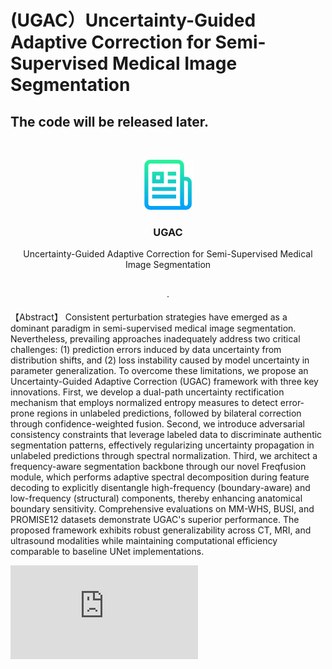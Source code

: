 
# (UGAC）Uncertainty-Guided Adaptive Correction for Semi-Supervised Medical Image Segmentation
## The code will be released later.

<!-- PROJECT SHIELDS -->

<!-- PROJECT LOGO -->
<br />

<p align="center">
  <a href="https://github.com/SIGMACX/UGAC">
    <img src="logo.png" alt="Logo" width="80" height="80">
  </a>

  <h3 align="center">UGAC</h3>
  <p align="center">
    Uncertainty-Guided Adaptive Correction for Semi-Supervised Medical Image Segmentation
    <br />
<!--     <a href=""><strong>EXPLORE THE DOCUMENTATION FOR THIS PROJECT »</strong></a> -->
    <br />
    <br />
<!--     <a href="https://github.com/shaojintian/Best_README_template">查看Demo</a> -->
    ·
<!--     <a href="https://github.com/shaojintian/Best_README_template/issues">报告Bug</a>
    ·
    <a href="https://github.com/shaojintian/Best_README_template/issues">提出新特性</a> -->
  </p>

</p>

【Abstract】
Consistent perturbation strategies have emerged as a dominant paradigm in semi-supervised medical image segmentation. Nevertheless, prevailing approaches inadequately address two critical challenges: (1) prediction errors induced by data uncertainty from distribution shifts, and (2) loss instability caused by model uncertainty in parameter generalization. To overcome these limitations, we propose an Uncertainty-Guided Adaptive Correction (UGAC) framework with three key innovations. First, we develop a dual-path uncertainty rectification mechanism that employs normalized entropy measures to detect error-prone regions in unlabeled predictions, followed by bilateral correction through confidence-weighted fusion. Second, we introduce adversarial consistency constraints that leverage labeled data to discriminate authentic segmentation patterns, effectively regularizing uncertainty propagation in unlabeled predictions through spectral normalization. Third, we architect a frequency-aware segmentation backbone through our novel Freqfusion module, which performs adaptive spectral decomposition during feature decoding to explicitly disentangle high-frequency (boundary-aware) and low-frequency (structural) components, thereby enhancing anatomical boundary sensitivity. Comprehensive evaluations on MM-WHS, BUSI, and PROMISE12 datasets demonstrate UGAC's superior performance. The proposed framework exhibits robust generalizability across CT, MRI, and ultrasound modalities while maintaining computational efficiency comparable to baseline UNet implementations.
 
![image](https://github.com/SIGMACX/UGAC/blob/main/fig_UGAC_main_7.pdf)

<!-- links -->
[your-project-path]:shaojintian/Best_README_template
[contributors-shield]: https://img.shields.io/github/contributors/shaojintian/Best_README_template.svg?style=flat-square
[contributors-url]: https://github.com/shaojintian/Best_README_template/graphs/contributors
[forks-shield]: https://img.shields.io/github/forks/shaojintian/Best_README_template.svg?style=flat-square
[forks-url]: https://github.com/shaojintian/Best_README_template/network/members
[stars-shield]: https://img.shields.io/github/stars/shaojintian/Best_README_template.svg?style=flat-square
[stars-url]: https://github.com/shaojintian/Best_README_template/stargazers
[issues-shield]: https://img.shields.io/github/issues/shaojintian/Best_README_template.svg?style=flat-square
[issues-url]: https://img.shields.io/github/issues/shaojintian/Best_README_template.svg
[license-shield]: https://img.shields.io/github/license/shaojintian/Best_README_template.svg?style=flat-square
[license-url]: https://github.com/shaojintian/Best_README_template/blob/master/LICENSE.txt
[linkedin-shield]: https://img.shields.io/badge/-LinkedIn-black.svg?style=flat-square&logo=linkedin&colorB=555
[linkedin-url]: https://linkedin.com/in/shaojintian





